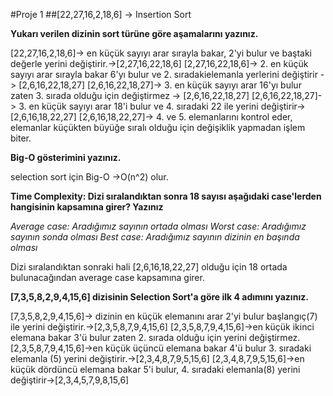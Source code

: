 #Proje 1
##[22,27,16,2,18,6] -> Insertion Sort

**Yukarı verilen dizinin sort türüne göre aşamalarını yazınız.**

[22,27,16,2,18,6]-> en küçük sayıyı arar sırayla bakar, 2'yi bulur ve baştaki değerle yerini değiştirir.->[2,27,16,22,18,6]
[2,27,16,22,18,6]-> 2. en küçük sayıyı arar sırayla bakar 6'yı bulur ve 2. sıradakielemanla yerlerini değiştirir -> [2,6,16,22,18,27]
[2,6,16,22,18,27]-> 3. en küçük sayıyı arar 16'yı bulur zaten 3. sırada olduğu için değiştirmez -> [2,6,16,22,18,27]
[2,6,16,22,18,27]-> 3. en küçük sayıyı arar 18'i bulur ve 4. sıradaki 22 ile yerini değiştirir-> [2,6,16,18,22,27]
[2,6,16,18,22,27]-> 4. ve 5. elemanlarını kontrol eder, elemanlar küçükten büyüğe sıralı olduğu için değişiklik yapmadan işlem biter.


**Big-O gösterimini yazınız.**

selection sort için Big-O ->O(n^2) olur.

**Time Complexity: Dizi sıralandıktan sonra 18 sayısı aşağıdaki case'lerden hangisinin kapsamına girer? Yazınız**

*Average case: Aradığımız sayının ortada olması*
*Worst case: Aradığımız sayının sonda olması*
*Best case: Aradığımız sayının dizinin en başında olması*


Dizi sıralandıktan sonraki hali [2,6,16,18,22,27] olduğu için 18 ortada bulunacağından average case kapsamına girer.



**[7,3,5,8,2,9,4,15,6] dizisinin Selection Sort'a göre ilk 4 adımını yazınız.**


[7,3,5,8,2,9,4,15,6]-> dizinin en küçük elemanını arar 2'yi bulur başlangıç(7) ile yerini değiştirir.->[2,3,5,8,7,9,4,15,6]
[2,3,5,8,7,9,4,15,6]->en küçük ikinci elemana bakar 3'ü bulur zaten 2. sırada olduğu için yerini değiştirmez.
[2,3,5,8,7,9,4,15,6]->en küçük üçüncü elemana bakar 4'ü bulur  3. sıradaki elemanla (5) yerini değiştirir.->[2,3,4,8,7,9,5,15,6]
[2,3,4,8,7,9,5,15,6]->en küçük dördüncü elemana bakar 5'i bulur, 4. sıradaki elemanla(8) yerini değiştirir->[2,3,4,5,7,9,8,15,6]